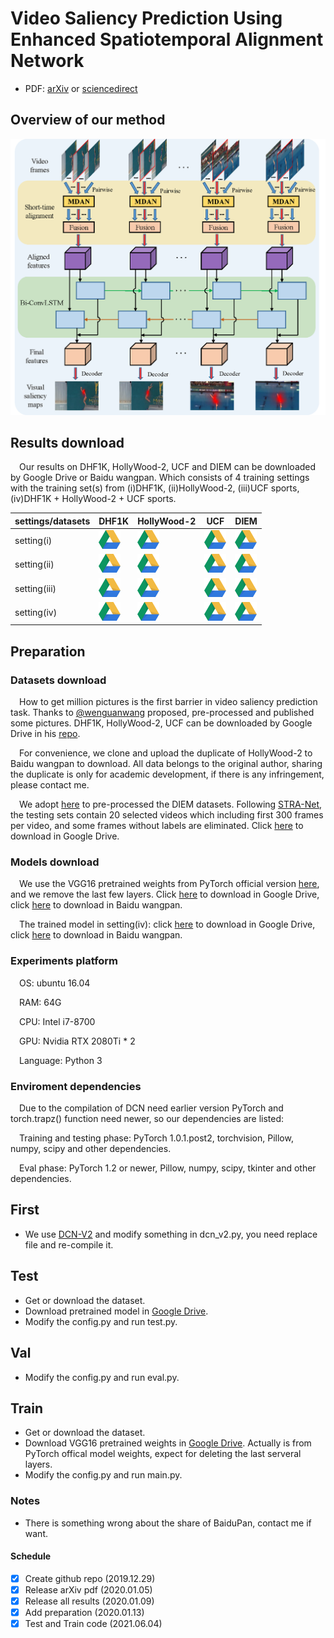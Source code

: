 # Video Saliency Prediction Using Enhanced Spatiotemporal Alignment Network
* PDF: [arXiv](https://arxiv.org/abs/2001.00292) or [sciencedirect](https://www.sciencedirect.com/science/article/pii/S0031320320304180)

## Overview of our method
![](https://github.com/cj4L/ESAN-VSP/raw/master/pic/network.png)

## Results download
&emsp;Our results on DHF1K, HollyWood-2, UCF and DIEM can be downloaded by Google Drive or Baidu wangpan. Which consists of 4 training settings with the training set(s) from (i)DHF1K, (ii)HollyWood-2, (iii)UCF sports, (iv)DHF1K + HollyWood-2 + UCF sports.

  settings/datasets  |DHF1K | HollyWood-2|UCF|DIEM|
  ---| ---  | ---   | ---   | ---   | 
  setting(i)|<a href="https://drive.google.com/open?id=1TRheAJrYT4KxZSeO7NCFLW0KgRXwv4vg"><img src="https://github.com/cj4L/ESAN-VSP/raw/master/pic/googledrive.png" width="35" height="30"></a> | <a href="https://drive.google.com/open?id=1L0hbBpC9OoFGXCg-OG24l-DthKqnBIKA"><img src="https://github.com/cj4L/ESAN-VSP/raw/master/pic/googledrive.png" width="35" height="30"></a> | <a href="https://drive.google.com/open?id=1mpwCQdQRX0ZTqoJzMdDNvAfJElPFCfwp"><img src="https://github.com/cj4L/ESAN-VSP/raw/master/pic/googledrive.png" width="35" height="30"></a> | <a href="https://drive.google.com/open?id=1qCZ2gsiC085datnSKIKMvNhZr-pNv69v"><img src="https://github.com/cj4L/ESAN-VSP/raw/master/pic/googledrive.png" width="35" height="30"></a>
  setting(ii)|<a href="https://drive.google.com/open?id=1-zyWZhhmPvG8oo_z7nD-qznr2keNRgCh"><img src="https://github.com/cj4L/ESAN-VSP/raw/master/pic/googledrive.png" width="35" height="30"></a> | <a href="https://drive.google.com/open?id=10zDWXK-ng4BaBNjbIeS6LefF8QYGj_Rt"><img src="https://github.com/cj4L/ESAN-VSP/raw/master/pic/googledrive.png" width="35" height="30"></a> | <a href="https://drive.google.com/open?id=1XlKBv7oukaUM2BDQKrjg9UTYjFEObOqX"><img src="https://github.com/cj4L/ESAN-VSP/raw/master/pic/googledrive.png" width="35" height="30"></a> | <a href="https://drive.google.com/open?id=1DCYzK1SQ9AWYq0arNRt0BEHnc3aLhs5k"><img src="https://github.com/cj4L/ESAN-VSP/raw/master/pic/googledrive.png" width="35" height="30"></a>
  setting(iii)|<a href="https://drive.google.com/open?id=13CxZXPatYP2O7KR2hQA9NPqp-Dc63nJy"><img src="https://github.com/cj4L/ESAN-VSP/raw/master/pic/googledrive.png" width="35" height="30"></a> | <a href="https://drive.google.com/open?id=1XrAogBffOsEdh3x7aB-Vb5cPjnGy_f7k"><img src="https://github.com/cj4L/ESAN-VSP/raw/master/pic/googledrive.png" width="35" height="30"></a> | <a href="https://drive.google.com/open?id=1KN6enpI3P8LvQtN7CNYe21uYTNZaMqJF"><img src="https://github.com/cj4L/ESAN-VSP/raw/master/pic/googledrive.png" width="35" height="30"></a> | <a href="https://drive.google.com/open?id=1Sd1kFHA7NRUVI-hf_X66VW7Yx2V08wvs"><img src="https://github.com/cj4L/ESAN-VSP/raw/master/pic/googledrive.png" width="35" height="30"></a>
  setting(iv)|<a href="https://drive.google.com/open?id=10zYqjO2KyEe0tZ-K4iFrtcyVt0Q0Irc3"><img src="https://github.com/cj4L/ESAN-VSP/raw/master/pic/googledrive.png" width="35" height="30"></a> | <a href="https://drive.google.com/open?id=1AS7Zhz7shui2EHeL1srEhGgpLfJfeo2u"><img src="https://github.com/cj4L/ESAN-VSP/raw/master/pic/googledrive.png" width="35" height="30"></a> | <a href="https://drive.google.com/open?id=1XkLKAlUuCl8tgdXFfF_9JA6AqXpEb4nw"><img src="https://github.com/cj4L/ESAN-VSP/raw/master/pic/googledrive.png" width="35" height="30"></a> | <a href="https://drive.google.com/open?id=12ktmGBcjb2EkYMEfCKfA21T7Mn1IYoJs"><img src="https://github.com/cj4L/ESAN-VSP/raw/master/pic/googledrive.png" width="35" height="30"></a>
  
## Preparation
### Datasets download
&emsp;How to get million pictures is the first barrier in video saliency prediction task. Thanks to [@wenguanwang](https://github.com/wenguanwang) proposed, pre-processed and published some pictures. DHF1K, HollyWood-2, UCF can be downloaded by Google Drive in his [repo](https://github.com/wenguanwang/DHF1K#dhf1k).

&emsp;For convenience, we clone and upload the duplicate of HollyWood-2 to Baidu wangpan to download. All data belongs to the original author, sharing the duplicate is only for academic development, if there is any infringement, please contact me.

&emsp;We adopt [here](https://github.com/wenguanwang/DHF1K/blob/master/make_gauss_masks.m) to pre-processed the DIEM datasets. Following
[STRA-Net](https://github.com/ashleylqx/STRA-Net), the testing sets contain 20 selected videos which including first 300 frames per video, and some frames without labels are eliminated. Click [here](https://drive.google.com/open?id=1rCvtBQxMdqoy9gmisZzhOi_LLBddFArk) to download in Google Drive.

### Models download
&emsp;We use the VGG16 pretrained weights from PyTorch official version [here](https://pytorch.org/docs/stable/_modules/torchvision/models/vgg.html#vgg16), and we remove the last few layers. Click [here](https://drive.google.com/open?id=1Ar3pF4bzNWX-CSXaWcQqSoTRS_46KSLl) to download in Google Drive, click [here](https://pan.baidu.com/s/1uJFG2O3_Vc6qdFhlsGrDhQ) to download in Baidu wangpan.

&emsp;The trained model in setting(iv): click [here](https://drive.google.com/open?id=1sJHoD-2ypsLzyKSn3JiHl2pdSmwpakpc) to download in Google Drive, click [here](https://pan.baidu.com/s/1Lqwu-LYIrO1JgoxQkcnaBw) to download in Baidu wangpan.

### Experiments platform
&emsp;OS: ubuntu 16.04

&emsp;RAM: 64G

&emsp;CPU: Intel i7-8700

&emsp;GPU: Nvidia RTX 2080Ti * 2

&emsp;Language: Python 3

### Enviroment dependencies
&emsp;Due to the compilation of DCN need earlier version PyTorch and torch.trapz() function need newer, so our dependencies are listed:

&emsp;Training and testing phase: PyTorch 1.0.1.post2, torchvision, Pillow, numpy, scipy and other dependencies.

&emsp;Eval phase: PyTorch 1.2 or newer, Pillow, numpy, scipy, tkinter and other dependencies.

## First
* We use [DCN-V2](https://github.com/CharlesShang/DCNv2) and modify something in dcn_v2.py, you need replace file and re-compile it. 

## Test
* Get or download the dataset.
* Download pretrained model in [Google Drive](https://drive.google.com/file/d/1sJHoD-2ypsLzyKSn3JiHl2pdSmwpakpc/view?usp=sharing).
* Modify the config.py and run test.py.

## Val
* Modify the config.py and run eval.py.

## Train
* Get or download the dataset.
* Download VGG16 pretrained weights in [Google Drive](https://drive.google.com/file/d/1KIWIspVxLRwv8bzOuMn6lY8kStoedToV/view?usp=sharing). Actually is from PyTorch offical model weights, expect for deleting the last serveral layers.
* Modify the config.py and run main.py.

### Notes
* There is something wrong about the share of BaiduPan, contact me if want.

#### Schedule
- [x] Create github repo (2019.12.29)
- [x] Release arXiv pdf (2020.01.05)
- [x] Release all results (2020.01.09)
- [x] Add preparation (2020.01.13)
- [x] Test and Train code (2021.06.04)
